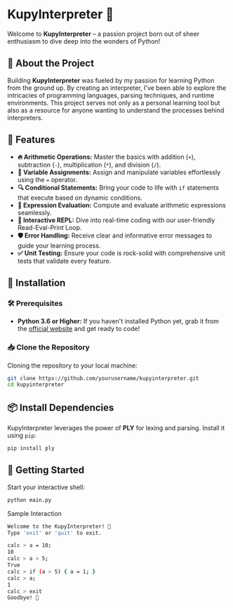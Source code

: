 # KupyInterpreter 🚀

Welcome to **KupyInterpreter** – a passion project born out of sheer enthusiasm to dive deep into the wonders of Python! 

## 📖 About the Project

Building **KupyInterpreter** was fueled by my passion for learning Python from the ground up. By creating an interpreter, I've been able to explore the intricacies of programming languages, parsing techniques, and runtime environments. This project serves not only as a personal learning tool but also as a resource for anyone wanting to understand the processes behind interpreters.

## 🌟 Features

- **🔥 Arithmetic Operations:** Master the basics with addition (`+`), subtraction (`-`), multiplication (`*`), and division (`/`).
- **📝 Variable Assignments:** Assign and manipulate variables effortlessly using the `=` operator.
- **🔍 Conditional Statements:** Bring your code to life with `if` statements that execute based on dynamic conditions.
- **🔢 Expression Evaluation:** Compute and evaluate arithmetic expressions seamlessly.
- **💬 Interactive REPL:** Dive into real-time coding with our user-friendly Read-Eval-Print Loop.
- **🛡️ Error Handling:** Receive clear and informative error messages to guide your learning process.
- **✅ Unit Testing:** Ensure your code is rock-solid with comprehensive unit tests that validate every feature.

## 🚀 Installation

### 🛠️ Prerequisites

- **Python 3.6 or Higher:** If you haven't installed Python yet, grab it from the [official website](https://www.python.org/downloads/) and get ready to code!

### 📥 Clone the Repository

Cloning the repository to your local machine:

```bash
git clone https://github.com/yourusername/kupyinterpreter.git
cd kupyinterpreter
```
## 📦 Install Dependencies

KupyInterpreter leverages the power of **PLY** for lexing and parsing. Install it using `pip`:

```bash
pip install ply
```

## 🎉 Getting Started
Start your interactive shell:
```bash
python main.py
```
Sample Interaction
```bash
Welcome to the KupyInterpreter! 🎉
Type 'exit' or 'quit' to exit.

calc > a = 10;
10
calc > a > 5;
True
calc > if (a > 5) { a = 1; }
calc > a;
1
calc > exit
Goodbye! 👋
```
